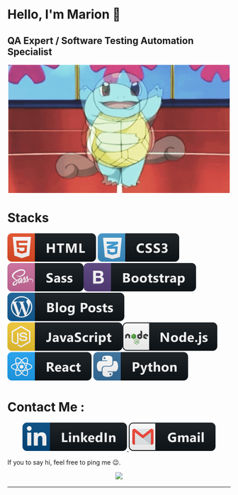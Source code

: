 # Hello, I'm Marion 👋
## QA Expert / Software Testing Automation Specialist

<div align="center">
<img hight="200" width="500" alt="GIF" align="center" src="assets/hicarapuce.gif">
</div>

#  Stacks 

<p align="center">

![html.svg](assets/icon_dev/html.svg)
![css3.svg](assets/icon_dev/css3.svg)
![sass.svg](assets/icon_dev/sass.svg)![bootstrap.svg](assets/icon_dev/bootstrap.svg)
![wordpress.svg](assets/icon_dev/wordpress.svg)![js.svg](assets/icon_dev/js.svg)![nodejs.svg](assets/icon_dev/nodejs.svg)![react.svg](assets/icon_dev/react.svg)
![python.svg](assets/icon_dev/python.svg)


# Contact Me :

<p align="center" >  
<a href="https://www.linkedin.com/in/marionpiouceau/?locale=en_US">
<img src="./assets/icon_dev/linkedin.svg"/>
</a>
<a href="mailto:piyopiyo33160@@gmail.com">
<img src="./assets/icon_dev/gmail.svg"/>
</a>

If you to say hi, feel free to ping me 😉.
</p>




<p align="center" >  
  <a href="https://github.com/anuraghazra/github-readme-stats"> 
<img  src="https://github-readme-stats.vercel.app/api?username=piyopiyolab&&show_icons=true&theme=radical"/>
  </a>
  </p>

*************